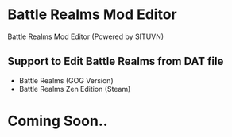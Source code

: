 # Battle Realms Mod Editor
Battle Realms Mod Editor (Powered by SITUVN)


## Support to Edit Battle Realms from DAT file
- Battle Realms (GOG Version)
- Battle Realms Zen Edition (Steam)

# Coming Soon..

